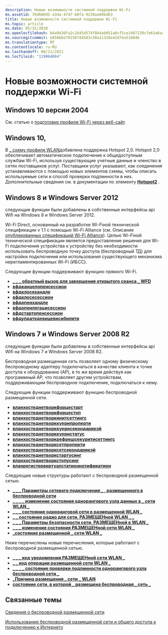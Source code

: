 ```yaml
---
description: Новые возможности системной поддержки Wi-Fi
ms.assetid: 76d60b95-a34a-4747-b0fa-9230aa60bd63
title: Новые возможности системной поддержки Wi-Fi
ms.topic: article
ms.date: 05/31/2018
ms.openlocfilehash: b4a9430fa2c1645d574f8b4ab851a8cf5ce1407139cfe63a6aabeb3ebfd57abd
ms.sourcegitcommit: e858bbe701567d4583c50a11326e42d7ea51804b
ms.translationtype: MT
ms.contentlocale: ru-RU
ms.lasthandoff: 08/11/2021
ms.locfileid: "119064864"
---
```

# <a name="whats-new-in-native-wifi"></a>Новые возможности системной поддержки Wi-Fi

## <a name="windows-10-version-2004"></a>Windows 10 версии 2004

См. статью о [подготовке профиля Wi-Fi через веб-сайт](prov-wifi-profile-via-website.md).

## <a name="windows-10"></a>Windows 10,

В [ \_ схему профиля WLAN](wlan-profileschema-schema.md)добавлена поддержка Hotspot 2,0. Hotspot 2,0 обеспечивает автоматическое подключение к общедоступным службам Wi-Fi, используя существующие учетные данные и членство в сетях поставщиков услуг. Поставщики услуг указывают, как соединения устанавливаются с помощью новых элементов схемы, чтобы описать используемые сети и способ проверки подлинности в них. Дополнительные сведения см. в документации по элементу [**Hotspot2**](wlan-profileschema-hotspot2-element.md) .

## <a name="windows-8-and-windows-server-2012"></a>Windows 8 и Windows Server 2012

следующие функции были добавлены в собственные интерфейсы api Wifi на Windows 8 и Windows Server 2012.

Wi-Fi Direct, основанный на разработке Wi-Fiной технической спецификации v 1.1 с помощью Wi-Fi Alliance (см. Описание [опубликованных спецификаций Wi-Fi Alliance](https://www.wi-fi.org/)). Целью Wi-Fiной технической спецификации является предоставление решения для Wi-Fi подключения устройства к устройству без необходимости использовать беспроводную точку доступа (беспроводный ТД) для настройки подключения или использования существующего механизма нерегламентированных Wi-Fi (ИБСС).

Следующие функции поддерживают функцию прямого Wi-Fi.

-   [**\_ \_ \_ обратный вызов для завершения открытого сеанса \_ WFD**](/windows/desktop/api/wlanapi/nc-wlanapi-wfd_open_session_complete_callback)
-   [**вфдканцелопенсессион**](/windows/desktop/api/wlanapi/nf-wlanapi-wfdcancelopensession)
-   [**вфдклосехандле**](/windows/desktop/api/wlanapi/nf-wlanapi-wfdclosehandle)
-   [**вфдклосесессион**](/windows/desktop/api/wlanapi/nf-wlanapi-wfdclosesession)
-   [**вфдопенхандле**](/windows/desktop/api/wlanapi/nf-wlanapi-wfdopenhandle)
-   [**вфдопенлегацисессион**](/windows/desktop/api/wlanapi/nf-wlanapi-wfdopenlegacysession)
-   [**вфдстартопенсессион**](/windows/desktop/api/wlanapi/nf-wlanapi-wfdstartopensession)
-   [**вфдупдатедевицевисибилити**](/windows/desktop/api/wlanapi/nf-wlanapi-wfdupdatedevicevisibility)

## <a name="windows-7-and-windows-server-2008-r2"></a>Windows 7 и Windows Server 2008 R2

следующие функции были добавлены в собственные интерфейсы api Wifi на Windows 7 и Windows Server 2008 R2.

Беспроводная размещенная сеть позволяет одному физическому беспроводному адаптеру подключаться в качестве клиента к точке доступа к оборудованию (AP), в то же время действуя как программный AP, что позволяет другим устройствам, поддерживающим беспроводное подключение, подключаться к нему.

Следующие функции поддерживают функцию беспроводной размещенной сети.

-   [**вланхостеднетворкфорцестарт**](/windows/desktop/api/Wlanapi/nf-wlanapi-wlanhostednetworkforcestart)
-   [**вланхостеднетворкфорцестоп**](/windows/desktop/api/Wlanapi/nf-wlanapi-wlanhostednetworkforcestop)
-   [**вланхостеднетворкинитсеттингс**](/windows/desktop/api/Wlanapi/nf-wlanapi-wlanhostednetworkinitsettings)
-   [**вланхостеднетворккуерипроперти**](/windows/desktop/api/Wlanapi/nf-wlanapi-wlanhostednetworkqueryproperty)
-   [**вланхостеднетворккуерисекондарикэй**](/windows/desktop/api/Wlanapi/nf-wlanapi-wlanhostednetworkquerysecondarykey)
-   [**вланхостеднетворккуеристатус**](/windows/desktop/api/Wlanapi/nf-wlanapi-wlanhostednetworkquerystatus)
-   [**вланхостеднетворкрефрешсекуритисеттингс**](/windows/desktop/api/Wlanapi/nf-wlanapi-wlanhostednetworkrefreshsecuritysettings)
-   [**вланхостеднетворксетпроперти**](/windows/desktop/api/Wlanapi/nf-wlanapi-wlanhostednetworksetproperty)
-   [**вланхостеднетворксетсекондарикэй**](/windows/desktop/api/Wlanapi/nf-wlanapi-wlanhostednetworksetsecondarykey)
-   [**вланхостеднетворкстартусинг**](/windows/desktop/api/Wlanapi/nf-wlanapi-wlanhostednetworkstartusing)
-   [**вланхостеднетворкстопусинг**](/windows/desktop/api/Wlanapi/nf-wlanapi-wlanhostednetworkstopusing)
-   [**вланрегистервиртуалстатионнотификатион**](/windows/desktop/api/Wlanapi/nf-wlanapi-wlanregistervirtualstationnotification)

Следующие новые структуры работают с беспроводной размещенной сетью.

-   [**\_ \_ \_ Параметры сетевого подключения \_ , размещенного в беспроводной сети**](/windows/desktop/api/Wlanapi/ns-wlanapi-wlan_hosted_network_connection_settings)
-   [**\_ \_ \_ \_ изменение состояния однорангового узла данных в \_ сети WLAN \_**](/windows/desktop/api/Wlanapi/ns-wlanapi-wlan_hosted_network_data_peer_state_change)
-   [**\_ \_ \_ состояние одноранговой сети в размещенной WLAN \_**](/windows/desktop/api/Wlanapi/ns-wlanapi-wlan_hosted_network_peer_state)
-   [**\_ \_ состояние радио для сети, РАЗМЕЩЕНной WLAN \_ \_**](/windows/desktop/api/Wlanapi/ns-wlanapi-wlan_hosted_network_radio_state)
-   [**\_ \_ \_ Параметры безопасности сети, РАЗМЕЩЕНной в WLAN \_**](/windows/desktop/api/Wlanapi/ns-wlanapi-wlan_hosted_network_security_settings)
-   [**\_ \_ \_ изменение состояния РАЗМЕЩЕНной сети WLAN \_**](/windows/desktop/api/Wlanapi/ns-wlanapi-wlan_hosted_network_state_change)
-   [**\_состояние размещенной \_ сети WLAN \_**](/windows/desktop/api/Wlanapi/ns-wlanapi-wlan_hosted_network_status)

Ниже перечислены новые перечисления, которые работают с беспроводной размещенной сетью.

-   [**\_ \_ \_ код уведомления РАЗМЕЩЕНной сети WLAN \_**](/windows/desktop/api/Wlanapi/ne-wlanapi-wlan_hosted_network_notification_code)
-   [**\_ \_ код операции размещенной сети WLAN \_**](/windows/desktop/api/Wlanapi/ne-wlanapi-wlan_hosted_network_opcode)
-   [**\_ \_ \_ \_ состояние проверки подлинности однорангового узла беспроводной сети \_**](/windows/desktop/api/Wlanapi/ne-wlanapi-wlan_hosted_network_peer_auth_state)
-   [**\_Причина размещения \_ сети \_ WLAN**](/windows/desktop/api/Wlanapi/ne-wlanapi-wlan_hosted_network_reason)
-   [**состояние сети, в которой \_ размещена беспроводная \_ сеть \_**](/windows/desktop/api/Wlanapi/ne-wlanapi-wlan_hosted_network_state)

## <a name="related-topics"></a>Связанные темы

<dl> <dt>

[Сведения о беспроводной размещенной сети](about-the-wireless-hosted-network.md)
</dt> <dt>

[Использование беспроводной размещенной сети и общего доступа к подключению к Интернету](using-hosted-network-and-internet-connection-sharing.md)
</dt> </dl>

 

 



